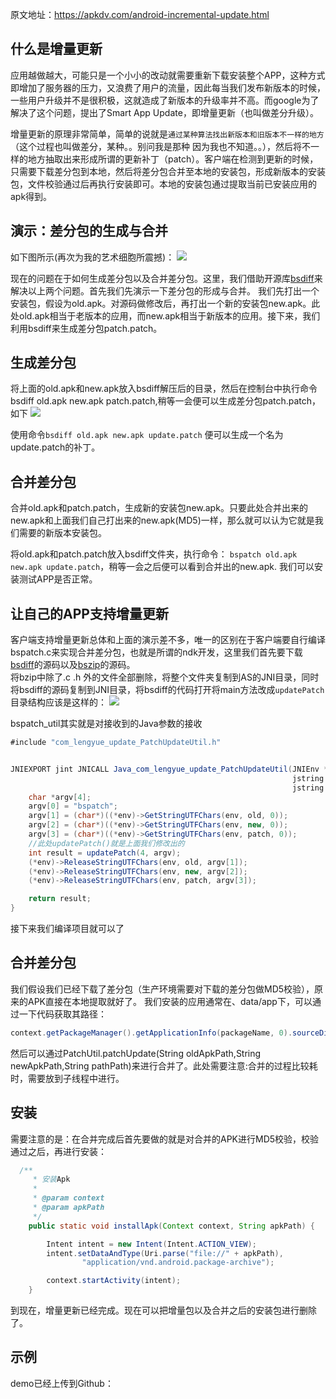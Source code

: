 

原文地址：https://apkdv.com/android-incremental-update.html

## 什么是增量更新
应用越做越大，可能只是一个小小的改动就需要重新下载安装整个APP，这种方式即增加了服务器的压力，又浪费了用户的流量，因此每当我们发布新版本的时候，一些用户升级并不是很积极，这就造成了新版本的升级率并不高。而google为了解决了这个问题，提出了Smart App Update，即增量更新（也叫做差分升级）。

增量更新的原理非常简单，简单的说就是`通过某种算法找出新版本和旧版本不一样的地方`（这个过程也叫做差分，某种。。别问我是那种 因为我也不知道。。），然后将不一样的地方抽取出来形成所谓的更新补丁（patch）。客户端在检测到更新的时候，只需要下载差分包到本地，然后将差分包合并至本地的安装包，形成新版本的安装包，文件校验通过后再执行安装即可。本地的安装包通过提取当前已安装应用的apk得到。

## 演示：差分包的生成与合并
如下图所示(再次为我的艺术细胞所震撼)： 
![](https://dn-lengyue.qbox.me/image/2/38/5147c03fcd52bd67c5bad0970062c.png)

现在的问题在于如何生成差分包以及合并差分包。这里，我们借助开源库[bsdiff](http://www.daemonology.net/bsdiff/)来解决以上两个问题。首先我们先演示一下差分包的形成与合并。
我们先打出一个安装包，假设为old.apk。对源码做修改后，再打出一个新的安装包new.apk。此处old.apk相当于老版本的应用，而new.apk相当于新版本的应用。接下来，我们利用bsdiff来生成差分包patch.patch。

## 生成差分包
将上面的old.apk和new.apk放入bsdiff解压后的目录，然后在控制台中执行命令bsdiff old.apk new.apk patch.patch,稍等一会便可以生成差分包patch.patch，如下
![](https://dn-lengyue.qbox.me/image/5/96/59222caf19fa1d4cd9c4c9f039277.png)

使用命令`bsdiff old.apk new.apk update.patch` 便可以生成一个名为update.patch的补丁。

## 合并差分包
合并old.apk和patch.patch，生成新的安装包new.apk。只要此处合并出来的new.apk和上面我们自己打出来的new.apk(MD5)一样，那么就可以认为它就是我们需要的新版本安装包。

将old.apk和patch.patch放入bsdiff文件夹，执行命令：
`bspatch old.apk new.apk update.patch`，稍等一会之后便可以看到合并出的new.apk.
我们可以安装测试APP是否正常。

## 让自己的APP支持增量更新
客户端支持增量更新总体和上面的演示差不多，唯一的区别在于客户端要自行编译bspatch.c来实现合并差分包，也就是所谓的ndk开发，这里我们首先要下载[bsdiff](http://www.daemonology.net/bsdiff/)的源码以及[bszip](http://www.bzip.org/downloads.html)的源码。  
将bzip中除了.c .h 外的文件全部删除，将整个文件夹复制到AS的JNI目录，同时将bsdiff的源码复制到JNI目录，将bsdiff的代码打开将main方法改成`updatePatch`
目录结构应该是这样的：
![](https://dn-lengyue.qbox.me/image/2/b1/27b2742aa5b03de5f4366f44c4f38.png)

bspatch_util其实就是对接收到的Java参数的接收
```java
#include "com_lengyue_update_PatchUpdateUtil.h"


JNIEXPORT jint JNICALL Java_com_lengyue_update_PatchUpdateUtil(JNIEnv *env, jclass jclass1,
                                                               jstring old, jstring new,
                                                               jstring patch){
    char *argv[4];
    argv[0] = "bspatch";
    argv[1] = (char*)((*env)->GetStringUTFChars(env, old, 0));
    argv[2] = (char*)((*env)->GetStringUTFChars(env, new, 0));
    argv[3] = (char*)((*env)->GetStringUTFChars(env, patch, 0));
    //此处updatePatch()就是上面我们修改出的
    int result = updatePatch(4, argv);
    (*env)->ReleaseStringUTFChars(env, old, argv[1]);
    (*env)->ReleaseStringUTFChars(env, new, argv[2]);
    (*env)->ReleaseStringUTFChars(env, patch, argv[3]);

    return result;
}
```
接下来我们编译项目就可以了

## 合并差分包

我们假设我们已经下载了差分包（生产环境需要对下载的差分包做MD5校验），原来的APK直接在本地提取就好了。
我们安装的应用通常在、data/app下，可以通过一下代码获取其路径：
```java
context.getPackageManager().getApplicationInfo(packageName, 0).sourceDir 
```
然后可以通过PatchUtil.patchUpdate(String oldApkPath,String newApkPath,String pathPath)来进行合并了。此处需要注意:合并的过程比较耗时，需要放到子线程中进行。

## 安装
需要注意的是：在合并完成后首先要做的就是对合并的APK进行MD5校验，校验通过之后，再进行安装：
```java
  /**
     * 安装Apk
     *
     * @param context
     * @param apkPath
     */
    public static void installApk(Context context, String apkPath) {

        Intent intent = new Intent(Intent.ACTION_VIEW);
        intent.setDataAndType(Uri.parse("file://" + apkPath),
                "application/vnd.android.package-archive");

        context.startActivity(intent);
    }
```
到现在，增量更新已经完成。现在可以把增量包以及合并之后的安装包进行删除了。

## 示例
demo已经上传到Github：




